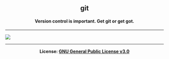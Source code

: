 <h2 align='center'>git</h2>
<h4 align='center'>Version control is important. Get git or get got.</h4>

---

<img 
src="https://github.com/kariemoorman/didactic-diy/blob/main/tutorials/git/git-commands.drawio.png"/>


---

<p align='center'><b>License: <a href='https://choosealicense.com/licenses/gpl-3.0/'>GNU General 
Public License v3.0</a></b></p>
